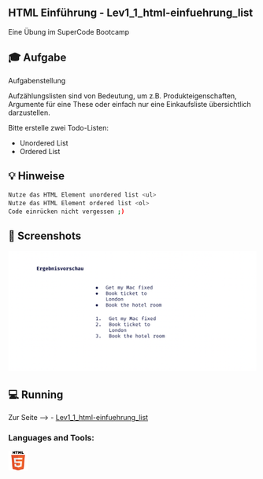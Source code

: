 ## HTML Einführung - Lev1_1_html-einfuehrung_list

Eine Übung im SuperCode Bootcamp

## 🎓 Aufgabe

Aufgabenstellung

Aufzählungslisten sind von Bedeutung, um z.B. Produkteigenschaften, Argumente für eine These oder einfach nur eine Einkaufsliste übersichtlich darzustellen.

Bitte erstelle zwei Todo-Listen:

- Unordered List
- Ordered List

## 💡 Hinweise

```bash
Nutze das HTML Element unordered list <ul>
Nutze das HTML Element ordered list <ol>
Code einrücken nicht vergessen ;)

```

## 📸 Screenshots

![App Screenshot](assets/img/screen.png)

## 💻 Running

Zur Seite —> - [Lev1_1_html-einfuehrung_list](https://mukkez.github.io/Bootcamp/tasks/Day_03/Lev1_1_html-einfuehrung_list/)

<p align="left">
</p>

<h3 align="left">Languages and Tools:</h3>
<p align="left"> <a href="https://www.w3schools.com/html/" target="_blank" rel="noreferrer"> <img src="https://raw.githubusercontent.com/devicons/devicon/master/icons/html5/html5-original-wordmark.svg" alt="html5" width="40" height="40"/> </a></p>
